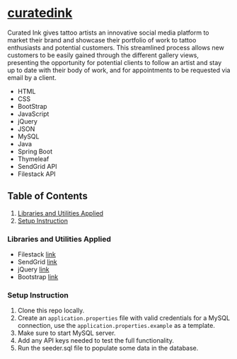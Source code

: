 # [curatedink](https://curatedink.com/)

Curated Ink gives tattoo artists an innovative social media platform to market their brand and showcase their portfolio of work to tattoo enthusiasts and potential customers. This streamlined process allows new customers to be easily gained through the different gallery views, presenting the opportunity for potential clients to follow an artist and stay up to date with their body of work, and for appointments to be requested via email by a client. 
- HTML
- CSS
- BootStrap  
- JavaScript
- jQuery
- JSON
- MySQL
- Java
- Spring Boot
- Thymeleaf
- SendGrid API
- Filestack API

## Table of Contents
1. [Libraries and Utilities Applied](https://github.com/codeup-capstone-3d-printing-club/capstone-3d-printing#libraries-and-utilities-applied)
2. [Setup Instruction](https://github.com/codeup-capstone-3d-printing-club/capstone-3d-printing#setup-instruction)


### Libraries and Utilities Applied

- Filestack [link](https://www.filestack.com/)
- SendGrid [link](https://sendgrid.com/go/email-brand-signup-sales-1?utm_source=google&utm_medium=cpc&utm_term=%2Bsendgrid%20%2Bapi&utm_campaign=GoogleAds_NAMER_Brand_(English)&gclid=Cj0KCQjwzYGGBhCTARIsAHdMTQyR3f9f0zEmH22xk3-B_Prn5EZI3zwSuWpU0LwlB89hwtXZ0VVNnrEaAnnVEALw_wcB)
- jQuery [link](https://jquery.com/)
- Bootstrap [link](https://getbootstrap.com/docs/4.5/getting-started/download/)


### Setup Instruction

1. Clone this repo locally.
1. Create an `application.properties` file with valid credentials for a MySQL connection, use the `application.properties.example` as a template.
1. Make sure to start MySQL server.
1. Add any API keys needed to test the full functionality.
1. Run the seeder.sql file to populate some data in the database.


